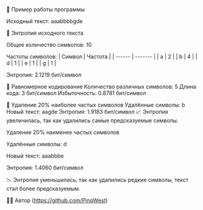 📌 Пример работы программы

Исходный текст: aaabbbbgde

🔹 Энтропия исходного текста

Общее количество символов: 10

Частоты символов:
| Символ | Частота |
| ------ | ------- |
| a      | 2       |
| b      | 4       |
| d      | 1       |
| e      | 1       |
| g      | 1       |

Энтропия: 2.1219 бит/символ

🔹 Равномерное кодирование
 Количество различных символов: 5
 Длина кода: 3 бит/символ
 Избыточность: 0.8781 бит/символ

 🔹 Удаление 20% наиболее частых символов
 Удалённые символы: b
 Новый текст: aagde
 Энтропия: 1.9183 бит/символ
 📈 Энтропия увеличилась, так как удалились самые предсказуемые символы.

 Удаление 20% наименее частых символов

Удалённые символы: d

Новый текст: aaabbbe

Энтропия: 1.4060 бит/символ

📉 Энтропия уменьшилась, так как удалились редкие символы, текст стал более предсказуемым.

🧑‍💻 Автор (https://github.com/PinqWest)